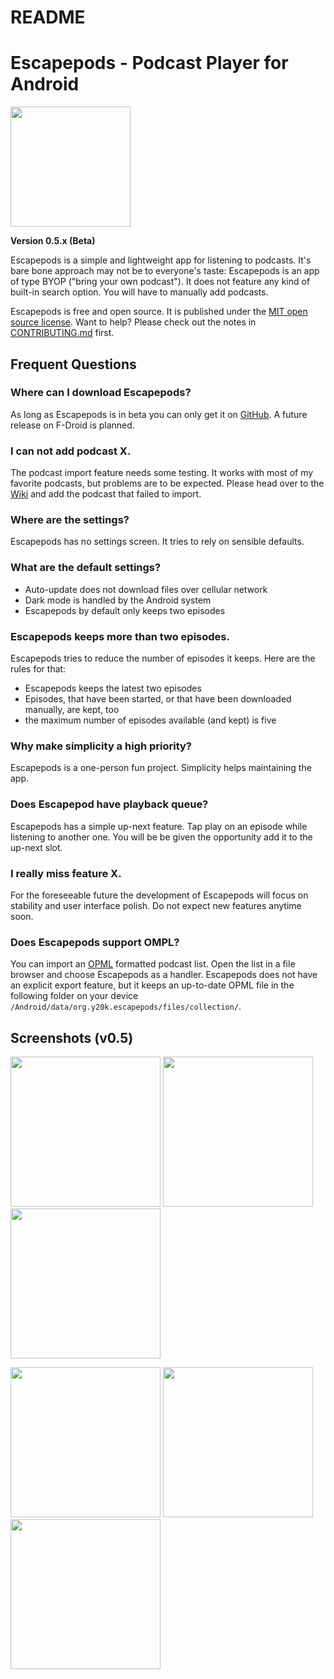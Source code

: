 README
======

# Escapepods - Podcast Player for Android
<img src="https://raw.githubusercontent.com/y20k/escapepods/master/app/src/main/res/mipmap-xxxhdpi/ic_launcher_round.png" width="192" />

**Version 0.5.x (Beta)**

Escapepods is a simple and lightweight app for listening to podcasts. It's bare bone approach may not be to everyone's taste: Escapepods is an app of type BYOP ("bring your own podcast"). It does not feature any kind of built-in search option. You will have to manually add podcasts.

Escapepods is free and open source. It is published under the [MIT open source license](https://opensource.org/licenses/MIT). Want to help? Please check out the notes in [CONTRIBUTING.md](https://github.com/y20k/escapepods/blob/master/CONTRIBUTE.md) first.


## Frequent Questions

### Where can I download Escapepods?
As long as Escapepods is in beta you can only get it on [GitHub](https://github.com/y20k/escapepods/releases). A future release on F-Droid is planned.

### I can not add podcast X.
The podcast import feature needs some testing. It works with most of my favorite podcasts, but problems are to be expected. Please head over to the [Wiki](https://github.com/y20k/escapepods/wiki/Podcasts-feeds-that-are-not-working-yet) and add the podcast that failed to import.

### Where are the settings?
Escapepods has no settings screen. It tries to rely on sensible defaults.

### What are the default settings?
- Auto-update does not download files over cellular network
- Dark mode is handled by the Android system
- Escapepods by default only keeps two episodes

### Escapepods keeps more than two episodes.
Escapepods tries to reduce the number of episodes it keeps. Here are the rules for that:

- Escapepods keeps the latest two episodes
- Episodes, that have been started, or that have been downloaded manually, are kept, too
- the maximum number of episodes available (and kept) is five

### Why make simplicity a high priority?
Escapepods is a one-person fun project. Simplicity helps maintaining the app.

### Does Escapepod have playback queue?
Escapepods has a simple up-next feature. Tap play on an episode while listening to another one. You will be be given the opportunity add it to the up-next slot.

### I really miss feature X.
For the foreseeable future the development of Escapepods will focus on stability and user interface polish. Do not expect new features anytime soon. 

### Does Escapepods support OMPL?
You can import an [OPML](https://en.wikipedia.org/wiki/OPML) formatted podcast list. Open the list in a file browser and choose Escapepods as a handler. Escapepods does not have an explicit export feature, but it keeps an up-to-date OPML file in the following folder on your device `/Android/data/org.y20k.escapepods/files/collection/`.

## Screenshots (v0.5)
[<img src="https://raw.githubusercontent.com/y20k/escapepods/master/metadata/en-US/phoneScreenshots/01-lockscreen-active-v0.5-oneplus5.png" width="240">](https://raw.githubusercontent.com/y20k/escapepods/master/metadata/en-US/phoneScreenshots/01-lockscreen-active-v0.5-oneplus5.png)
[<img src="https://raw.githubusercontent.com/y20k/escapepods/master/metadata/en-US/phoneScreenshots/02-playback-v0.5-oneplus5.png" width="240">](https://raw.githubusercontent.com/y20k/escapepods/master/metadata/en-US/phoneScreenshots/02-playback-v0.5-oneplus5.png)
[<img src="https://raw.githubusercontent.com/y20k/escapepods/master/metadata/en-US/phoneScreenshots/03-large-player-sheet-v0.5-oneplus5.png" width="240">](https://raw.githubusercontent.com/y20k/escapepods/master/metadata/en-US/phoneScreenshots/03-large-player-sheet-v0.5-oneplus5.png)

[<img src="https://raw.githubusercontent.com/y20k/escapepods/master/metadata/en-US/phoneScreenshots/04-add-podcast-v0.5-oneplus5.png" width="240">](https://raw.githubusercontent.com/y20k/escapepods/master/metadata/en-US/phoneScreenshots/04-add-podcast-v0.5-oneplus5.png)
[<img src="https://raw.githubusercontent.com/y20k/escapepods/master/metadata/en-US/phoneScreenshots/05-podcast-details-v0.5-oneplus5.png" width="240">](https://raw.githubusercontent.com/y20k/escapepods/master/metadata/en-US/phoneScreenshots/05-podcast-details-v0.5-oneplus5.png)
[<img src="https://raw.githubusercontent.com/y20k/escapepods/master/metadata/en-US/phoneScreenshots/06-notification-v0.5-oneplus5.png" width="240">](https://raw.githubusercontent.com/y20k/escapepods/master/metadata/en-US/phoneScreenshots/06-notification-v0.5-oneplus5.png)

